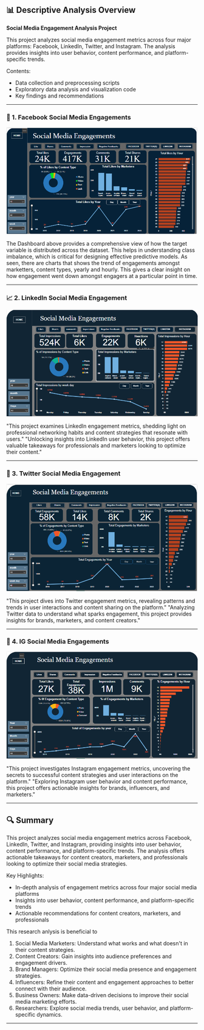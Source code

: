 ## 📊 Descriptive Analysis Overview

**Social Media Engagement Analysis Project**

This project analyzes social media engagement metrics across four major platforms: Facebook, LinkedIn, Twitter, and Instagram. The analysis provides insights into user behavior, content performance, and platform-specific trends.

Contents:
- Data collection and preprocessing scripts
- Exploratory data analysis and visualization code
- Key findings and recommendations

---

### 🧮 1. Facebook Social Media Engagements

![Engagement Analysis](Facebook.png)

The Dashboard above provides a comprehensive view of how the target variable is distributed across the dataset. This helps in understanding class imbalance, which is critical for designing effective predictive models. As seen, there are charts that shows the trend of engagements amongst marketters, content types, yearly and hourly. This gives a clear insight on  how engagement went down amongst engagers at a particular point in time.

---

### 📈 2. LinkedIn Social Media Engagement

![Impression Analysis](LinkedIn.png)

"This project examines LinkedIn engagement metrics, shedding light on professional networking habits and content strategies that resonate with users."
"Unlocking insights into LinkedIn user behavior, this project offers valuable takeaways for professionals and marketers looking to optimize their content."

---

### 🧭 3. Twitter Social Media Engagement

![Engagement Analysis](Twitter.png)

"This project dives into Twitter engagement metrics, revealing patterns and trends in user interactions and content sharing on the platform."
"Analyzing Twitter data to understand what sparks engagement, this project provides insights for brands, marketers, and content creators."


---

### 🧱 4. IG Social Media Engagements

![Engagement Analysis](IG.png)

 "This project investigates Instagram engagement metrics, uncovering the secrets to successful content strategies and user interactions on the platform." 
 "Exploring Instagram user behavior and content performance, this project offers actionable insights for brands, influencers, and marketers."

---

## 🔍 Summary

This project analyzes social media engagement metrics across Facebook, LinkedIn, Twitter, and Instagram, providing insights into user behavior, content performance, and platform-specific trends. The analysis offers actionable takeaways for content creators, marketers, and professionals looking to optimize their social media strategies.

Key Highlights:

- In-depth analysis of engagement metrics across four major social media platforms
- Insights into user behavior, content performance, and platform-specific trends
- Actionable recommendations for content creators, marketers, and professionals
  
This research  anlysis is beneficial to
1. Social Media Marketers: Understand what works and what doesn't in their content strategies.
2. Content Creators: Gain insights into audience preferences and engagement drivers.
3. Brand Managers: Optimize their social media presence and engagement strategies.
4. Influencers: Refine their content and engagement approaches to better connect with their audience.
5. Business Owners: Make data-driven decisions to improve their social media marketing efforts.
6. Researchers: Explore social media trends, user behavior, and platform-specific dynamics.


---
